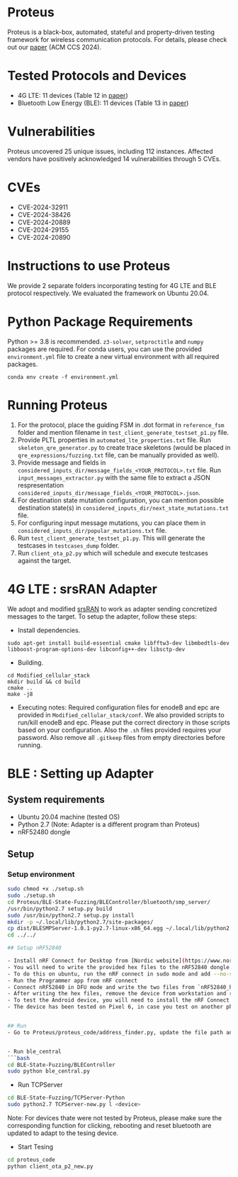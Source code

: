 # Proteus
Proteus is a black-box, automated, stateful and property-driven testing framework for wireless communication protocols.
For details, please check out our [paper](https://arxiv.org/pdf/2409.02905) (ACM CCS 2024).

# Tested Protocols and Devices
* 4G LTE: 11 devices (Table 12 in [paper](https://arxiv.org/pdf/2409.02905))
* Bluetooth Low Energy (BLE): 11 devices (Table 13 in [paper](https://arxiv.org/pdf/2409.02905))

# Vulnerabilities 
Proteus uncovered 25 unique issues, including 112 instances. Affected vendors have positively
acknowledged 14 vulnerabilities through 5 CVEs.

# CVEs
* CVE-2024-32911
* CVE-2024-38426
* CVE-2024-20889
* CVE-2024-29155
* CVE-2024-20890

# Instructions to use Proteus
We provide 2 separate folders incorporating testing for 4G LTE and BLE protocol respectively.
We evaluated the framework on Ubuntu 20.04.

# Python Package Requirements
Python >= 3.8 is recommended. `z3-solver`, `setproctitle` and `numpy` packages are required.
For conda users, you can use the provided `environment.yml` file to create a new virtual environment with all required packages. 

```
conda env create -f environment.yml
```

# Running Proteus
1. For the protocol, place the guiding FSM in .dot format in `reference_fsm` folder and mention filename in `test_client_generate_testset_p1.py` file.
2. Provide PLTL properties in `automated_lte_properties.txt` file. Run `skeleton_qre_generator.py` to create trace skeletons (would be placed in `qre_expressions/fuzzing.txt` file, can be manually provided as well).
3. Provide message and fields in `considered_inputs_dir/message_fields_<YOUR_PROTOCOL>.txt` file. Run `input_messages_extractor.py` with the same file to extract a JSON respresentation `considered_inputs_dir/message_fields_<YOUR_PROTOCOL>.json`.
4. For destination state mutation configuration, you can mention possible destination state(s) in `considered_inputs_dir/next_state_mutations.txt` file.
5. For configuring input message mutations, you can place them in `considered_inputs_dir/popular_mutations.txt` file.
6. Run `test_client_generate_testset_p1.py`. This will generate the testcases in `testcases_dump` folder.
7. Run `client_ota_p2.py` which will schedule and execute testcases against the target.

# 4G LTE : srsRAN Adapter
We adopt and modified [srsRAN](https://github.com/srsran) to work as adapter sending concretized messages to the target. To setup the adapter, follow these steps:

* Install dependencies.
```
sudo apt-get install build-essential cmake libfftw3-dev libmbedtls-dev libboost-program-options-dev libconfig++-dev libsctp-dev
```

* Building.
```
cd Modified_cellular_stack
mkdir build && cd build
cmake ..
make -j8
```

* Executing notes: Required configuration files for enodeB and epc are provided in `Modified_cellular_stack/conf`. We also provided scripts to run/kill enodeB and epc. Please put the correct directory in those scripts based on your configuration. Also the `.sh` files provided requires your password. Also remove all `.gitkeep` files from empty directories before running.

# BLE : Setting up Adapter

## System requirements  

- Ubuntu 20.04 machine (tested OS)  
- Python 2.7  (Note: Adapter is a different program than Proteus)
- nRF52480 dongle  

## Setup

### Setup environment

```bash
sudo chmod +x ./setup.sh
sudo ./setup.sh
cd Proteus/BLE-State-Fuzzing/BLEController/bluetooth/smp_server/
/usr/bin/python2.7 setup.py build
sudo /usr/bin/python2.7 setup.py install
mkdir -p ~/.local/lib/python2.7/site-packages/
cp dist/BLESMPServer-1.0.1-py2.7-linux-x86_64.egg ~/.local/lib/python2.7/site-packages
cd ../../

## Setup nRF52840

- Install nRF Connect for Desktop from [Nordic website](https://www.nordicsemi.com/Products/Development-tools/nrf-connect-for-desktop)
- You will need to write the provided hex files to the nRF52840 dongle. You can do this on windows or ubuntu. Windows is more preferable.
- To do this on ubuntu, run the nRF connect in sudo mode and add --no-sandbox flag
- Run the Programmer app from nRF connect
- Connect nRF52840 in DFU mode and write the two files from `nRF52840_hex_files/`
- After writing the hex files, remove the device from workstation and reconnect it.
- To test the Android device, you will need to install the nRF Connect for Mobile app on your device. 
- The device has been tested on Pixel 6, in case you test on another phone you will need to modify the `adb shell input tap X Y` lines to simulate the expected X Y values.


## Run 
- Go to Proteus/proteus_code/address_finder.py, update the file path and device name in the script. 


- Run ble_central
```bash
cd BLE-State-Fuzzing/BLEController
sudo python ble_central.py
```

- Run TCPServer
```bash
cd BLE-State-Fuzzing/TCPServer-Python
sudo python2.7 TCPServer-new.py l <device>
```
Note: For devices thate were not tested by Proteus, please make sure the corresponding function for clicking, rebooting and reset bluetooth are updated to adapt to the tesing device.

- Start Tesing
```bash
cd proteus_code
python client_ota_p2_new.py
```

